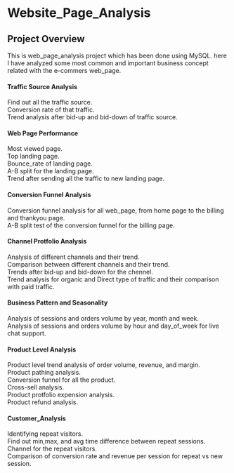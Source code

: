 # Website_Page_Analysis
## Project Overview
This is web_page_analysis project which has been done using MySQL.
here I have analyzed some most common and important business concept 
related with the e-commers web_page.
#### Traffic Source Analysis
Find out all the traffic source.
<br>  Conversion rate of that traffic.
<br>  Trend analysis after bid-up and bid-down of traffic source.
#### Web Page Performance
Most viewed page.
<br> Top landing page.
<br> Bounce_rate of landing page.
<br> A-B split for the landing page.
<br> Trend after sending all the traffic to new landing page.
#### Conversion Funnel Analysis
Conversion funnel analysis for all web_page, from home page to the billing and thankyou page.
<br> A-B split test of the conversion funnel for the billing page.
#### Channel Protfolio Analysis
Analysis of different channels and their trend.
<br> Comparison between different channels and their trend.
<br> Trends after bid-up and bid-down for the chennel.
<br> Trend analysis for organic and Direct type of traffic and their comparison with paid traffic.
#### Business Pattern and Seasonality
Analysis of sessions and orders volume by year, month and week.
<br> Analysis of sessions and orders volume by hour and day_of_week for live chat support.
#### Product Level Analysis
Product level trend analysis of order volume, revenue, and margin.
<br> Product pathing analysis.
<br> Conversion funnel for all the product.
<br> Cross-sell analysis.
<br> Product protfolio expension analysis.
<br> Product refund analysis.
#### Customer_Analysis
Identifying repeat visitors.
<br> Find out min,max, and avg time difference between repeat sessions.
<br> Channel for the repeat visitors.
<br> Comparison of conversion rate and revenue per session for repeat vs new session.

